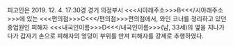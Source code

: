 피고인은 2019. 12. 4. 17:30경 경기 의정부시 <<<시아래주소>>>B<<</시아래주소>>>에 있는 <<<편의점>>>C<<</편의점>>>편의점에서, 와인 코너를 정리하고 있던 종업원인 피해자 <<<내국인이름>>>D<<</내국인이름>>>(남, 33세)의 옆을 지나가다가 갑자기 손으로 피해자의 엉덩이 부위를 만져 피해자를 강제로 추행하였다.